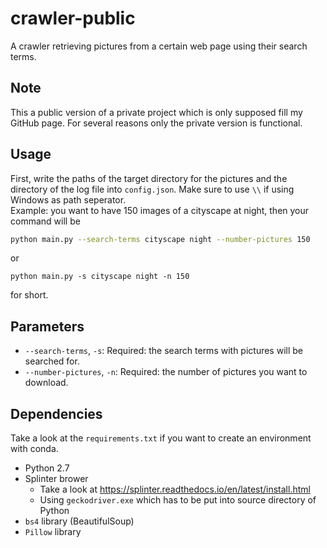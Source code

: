 # crawler-public
A crawler retrieving pictures from a certain web page using their search terms.

## Note
This a public version of a private project which is only supposed fill my GitHub page. 
For several reasons only the private version is functional.

## Usage
First, write the paths of the target directory for the pictures and the directory of the log file into `config.json`. Make sure to use `\\` if using Windows as path seperator. <br>
Example: you want to have 150 images of a cityscape at night, then your command will be
```sh
python main.py --search-terms cityscape night --number-pictures 150
```
or
```
python main.py -s cityscape night -n 150
```
for short.

## Parameters
* `--search-terms`, `-s`: Required: the search terms with pictures will be 
searched for.
* `--number-pictures`, `-n`: Required: the number of pictures you want to 
download.

## Dependencies
Take a look at the `requirements.txt` if you want to create an environment with conda.
* Python 2.7
* Splinter brower
    * Take a look at https://splinter.readthedocs.io/en/latest/install.html
    * Using `geckodriver.exe` which has to be put into source directory of Python
* `bs4` library (BeautifulSoup)
* `Pillow` library
